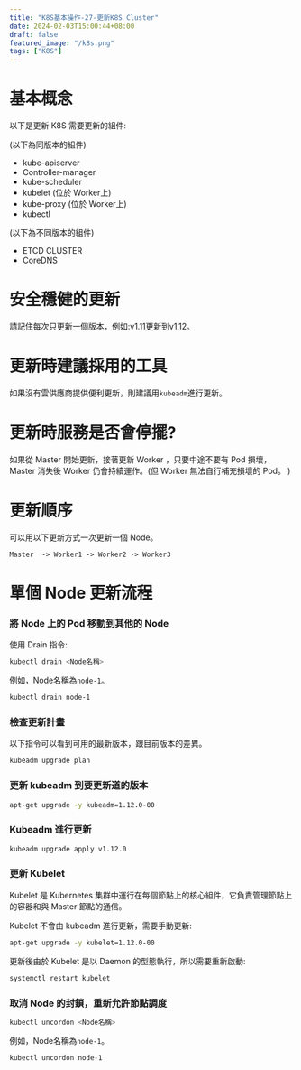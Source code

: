 ```yaml
---
title: "K8S基本操作-27-更新K8S Cluster"
date: 2024-02-03T15:00:44+08:00
draft: false
featured_image: "/k8s.png"
tags: ["K8S"]
---
```


# 基本概念

以下是更新 K8S 需要更新的組件:

(以下為同版本的組件)
* kube-apiserver
* Controller-manager
* kube-scheduler
* kubelet (位於 Worker上)
* kube-proxy (位於 Worker上)
* kubectl

(以下為不同版本的組件)
* ETCD CLUSTER
* CoreDNS

# 安全穩健的更新

請記住每次只更新一個版本，例如:v1.11更新到v1.12。

# 更新時建議採用的工具

如果沒有雲供應商提供便利更新，則建議用`kubeadm`進行更新。

# 更新時服務是否會停擺?

如果從 Master 開始更新，接著更新 Worker ，只要中途不要有 Pod 損壞， Master 消失後 Worker 仍會持續運作。(但 Worker 無法自行補充損壞的 Pod。 )

# 更新順序

可以用以下更新方式一次更新一個 Node。

```
Master  -> Worker1 -> Worker2 -> Worker3
```

# 單個 Node 更新流程

### 將 Node 上的 Pod 移動到其他的 Node

使用 Drain 指令:

```bash
kubectl drain <Node名稱>
```

例如，Node名稱為`node-1`。

```bash
kubectl drain node-1
```

### 檢查更新計畫

以下指令可以看到可用的最新版本，跟目前版本的差異。

```bash
kubeadm upgrade plan
```

### 更新 kubeadm 到要更新道的版本

```bash
apt-get upgrade -y kubeadm=1.12.0-00
```

### Kubeadm 進行更新 

```bash
kubeadm upgrade apply v1.12.0
```

### 更新 Kubelet

Kubelet 是 Kubernetes 集群中運行在每個節點上的核心組件，它負責管理節點上的容器和與 Master 節點的通信。

Kubelet 不會由 kubeadm 進行更新，需要手動更新:

```bash
apt-get upgrade -y kubelet=1.12.0-00
```

更新後由於 Kubelet 是以 Daemon 的型態執行，所以需要重新啟動:

```bash
systemctl restart kubelet
```

### 取消 Node 的封鎖，重新允許節點調度

```bash
kubectl uncordon <Node名稱>
```

例如，Node名稱為`node-1`。

```bash
kubectl uncordon node-1
```
